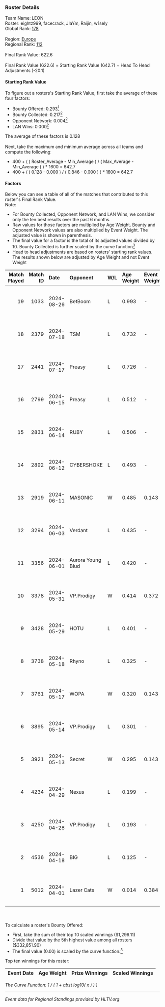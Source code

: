 ### Roster Details<br />
Team Name: LEON<br />
Roster: eightz999, facecrack, JIaYm, Raijin, w1sely<br />
Global Rank: [178](../../standings_global_2024_09_26.md)<br />
<br />
Region: [Europe]( ../../standings_europe_2024_09_26.md)<br />
Regional Rank: [112]( ../../standings_europe_2024_09_26.md)<br />
<br />
Final Rank Value:  622.6<br />
<br />
Final Rank Value (622.6) = Starting Rank Value (642.7) + Head To Head Adjustments (-20.1)<br />

#### Starting Rank Value<br />
To figure out a rosters's Starting Rank Value, first take the average of these four factors:<br />
- Bounty Offered: 0.293[<sup>1</sup>](#table2)
- Bounty Collected: 0.217[<sup>2</sup>](#table1)
- Opponent Network: 0.004[<sup>2</sup>](#table1)
- LAN Wins: 0.000[<sup>2</sup>](#table1)

The average of these factors is 0.128<br />
<br />
Next, take the maximum and minimum average across all teams and compute the following:<br />
- 400 + ( ( Roster_Average - Min_Average ) / ( Max_Average - Min_Average ) ) * 1600 = 642.7
- 400 + ( ( 0.128 - 0.000 ) / ( 0.846 - 0.000 ) ) * 1600 = 642.7


#### Factors<br />
Below you can see a table of all of the matches that contributed to this roster's Final Rank Value.<br />
Note:<br />

- For Bounty Collected, Opponent Network, and LAN Wins, we consider only the ten best results over the past 6 months.
- Raw values for those factors are multiplied by Age Weight. Bounty and Opponent Network values are also multiplied by Event Weight. The adjusted value is shown in parenthesis.
- The final value for a factor is the total of its adjusted values divided by 10. Bounty Collected is further scaled by the curve function[<sup>3</sup>](#curveFunction)
- Head to head adjustments are based on rosters' starting rank values. The results shown below are adjusted by Age Weight and not Event Weight
<span id="table1"></span><br />


| Match Played | Match ID | Date       | Opponent          | W/L | Age Weight | Event Weight | Bounty Collected | Opponent Network | LAN Wins  | H2H Adj. | Roster                                      |
| -: | -: | :- | :- | :- | :- | :- | :- | :- | :- | -: | :- |
|           19 |     1033 | 2024-08-26 | BetBoom           | L   | 0.993      | -            | -                | -                | -         |    -1.18 | eightz999, facecrack, JIaYm, Raijin, w1sely |
|           18 |     2379 | 2024-07-18 | TSM               | L   | 0.732      | -            | -                | -                | -         |    -2.25 | eightz999, facecrack, JIaYm, Raijin, w1sely |
|           17 |     2441 | 2024-07-17 | Preasy            | L   | 0.726      | -            | -                | -                | -         |    -9.31 | eightz999, facecrack, JIaYm, Raijin, w1sely |
|           16 |     2799 | 2024-06-15 | Preasy            | L   | 0.512      | -            | -                | -                | -         |    -6.66 | eightz999, facecrack, JIaYm, Raijin, w1sely |
|           15 |     2831 | 2024-06-14 | RUBY              | L   | 0.506      | -            | -                | -                | -         |    -4.04 | eightz999, facecrack, JIaYm, Raijin, w1sely |
|           14 |     2892 | 2024-06-12 | CYBERSHOKE        | L   | 0.493      | -            | -                | -                | -         |    -2.62 | eightz999, facecrack, JIaYm, Raijin, w1sely |
|           13 |     2919 | 2024-06-11 | MASONIC           | W   | 0.485      | 0.143        | 0.002 (0.000)    | 0.028 (0.002)    | 0 (0.000) |     7.45 | eightz999, facecrack, JIaYm, Raijin, w1sely |
|           12 |     3294 | 2024-06-03 | Verdant           | L   | 0.435      | -            | -                | -                | -         |    -2.91 | eightz999, facecrack, JIaYm, Raijin, w1sely |
|           11 |     3356 | 2024-06-01 | Aurora Young Blud | L   | 0.420      | -            | -                | -                | -         |    -2.91 | eightz999, facecrack, JIaYm, Raijin, w1sely |
|           10 |     3378 | 2024-05-31 | VP.Prodigy        | W   | 0.414      | 0.372        | 0.014 (0.002)    | 0.183 (0.028)    | 0 (0.000) |     9.55 | eightz999, facecrack, JIaYm, Raijin, w1sely |
|            9 |     3428 | 2024-05-29 | HOTU              | L   | 0.401      | -            | -                | -                | -         |    -4.00 | eightz999, facecrack, JIaYm, Raijin, w1sely |
|            8 |     3738 | 2024-05-18 | Rhyno             | L   | 0.325      | -            | -                | -                | -         |    -2.23 | eightz999, facecrack, JIaYm, Raijin, w1sely |
|            7 |     3761 | 2024-05-17 | WOPA              | W   | 0.320      | 0.143        | 0.001 (0.000)    | 0.097 (0.004)    | 0 (0.000) |     4.82 | eightz999, facecrack, JIaYm, Raijin, w1sely |
|            6 |     3895 | 2024-05-14 | VP.Prodigy        | L   | 0.301      | -            | -                | -                | -         |    -2.94 | eightz999, facecrack, JIaYm, Raijin, w1sely |
|            5 |     3921 | 2024-05-13 | Secret            | W   | 0.295      | 0.143        | 0.000 (0.000)    | 0.010 (0.000)    | 0 (0.000) |     2.85 | eightz999, facecrack, JIaYm, Raijin, w1sely |
|            4 |     4234 | 2024-04-29 | Nexus             | L   | 0.199      | -            | -                | -                | -         |    -1.92 | eightz999, facecrack, JIaYm, Raijin, w1sely |
|            3 |     4250 | 2024-04-28 | VP.Prodigy        | L   | 0.193      | -            | -                | -                | -         |    -1.92 | eightz999, facecrack, JIaYm, Raijin, w1sely |
|            2 |     4536 | 2024-04-18 | BIG               | L   | 0.125      | -            | -                | -                | -         |    -0.08 | eightz999, facecrack, JIaYm, Raijin, w1sely |
|            1 |     5012 | 2024-04-01 | Lazer Cats        | W   | 0.014      | 0.384        | 0.005 (0.000)    | 0.038 (0.000)    | 0 (0.000) |     0.23 | eightz999, facecrack, JIaYm, Raijin, w1sely |

<br />
<span id="table2"></span><br />
To calculate a roster's Bounty Offered:<br />

- First, take the sum of their top 10 scaled winnings ($1,299.11)
- Divide that value by the 5th highest value among all rosters ($332,851.90)
- The final value (0.00) is scaled by the curve function.[<sup>3</sup>](#curveFunction)

Top ten winnings for this roster:<br />

| Event Date | Age Weight | Prize Winnings | Scaled Winnings |
| :- | -: | :- | :- |


<span id="curveFunction"></span>_The Curve Function: 1 / ( 1 + abs( log10( x ) ) )_<br />

---
_Event data for Regional Standings provided by HLTV.org_<br />
